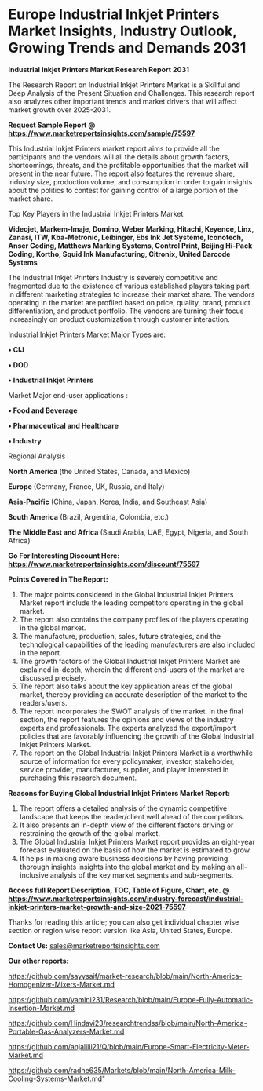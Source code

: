  # Europe Industrial Inkjet Printers Market Insights, Industry Outlook, Growing Trends and Demands 2031

<strong>Industrial Inkjet Printers Market Research Report 2031</strong>

The Research Report on Industrial Inkjet Printers Market is a Skillful and Deep Analysis of the Present Situation and Challenges. This research report also analyzes other important trends and market drivers that will affect market growth over 2025-2031.

<strong>Request Sample Report @ <a href=https://www.marketreportsinsights.com/sample/75597>https://www.marketreportsinsights.com/sample/75597</a></strong>

This Industrial Inkjet Printers market report aims to provide all the participants and the vendors will all the details about growth factors, shortcomings, threats, and the profitable opportunities that the market will present in the near future. The report also features the revenue share, industry size, production volume, and consumption in order to gain insights about the politics to contest for gaining control of a large portion of the market share.

Top Key Players in the Industrial Inkjet Printers Market:

<strong>Videojet, Markem-Imaje, Domino, Weber Marking, Hitachi, Keyence, Linx, Zanasi, ITW, Kba-Metronic, Leibinger, Ebs Ink Jet Systeme, Iconotech, Anser Coding, Matthews Marking Systems, Control Print, Beijing Hi-Pack Coding, Kortho, Squid Ink Manufacturing, Citronix, United Barcode Systems</strong>

The Industrial Inkjet Printers Industry is severely competitive and fragmented due to the existence of various established players taking part in different marketing strategies to increase their market share. The vendors operating in the market are profiled based on price, quality, brand, product differentiation, and product portfolio. The vendors are turning their focus increasingly on product customization through customer interaction.

Industrial Inkjet Printers Market Major Types are:

<strong>• CIJ

• DOD

• Industrial Inkjet Printers</strong>

Market Major end-user applications :

<strong>• Food and Beverage

• Pharmaceutical and Healthcare

• Industry</strong>

Regional Analysis

</u><strong><b>North America</b></strong> (the United States, Canada, and Mexico)

<strong><b>Europe </b></strong>(Germany, France, UK, Russia, and Italy)

<strong><b>Asia-Pacific</b></strong> (China, Japan, Korea, India, and Southeast Asia)

<strong><b>South America</b></strong> (Brazil, Argentina, Colombia, etc.)

<strong><b>The Middle East and Africa</b></strong> (Saudi Arabia, UAE, Egypt, Nigeria, and South Africa)

<strong>Go For Interesting Discount Here: <a href=https://www.marketreportsinsights.com/discount/75597>https://www.marketreportsinsights.com/discount/75597</a></strong>

<strong>Points Covered in The Report:</strong>
<ol>
  <li>The major points considered in the Global Industrial Inkjet Printers Market report include the leading competitors operating in the global market.</li>
  <li>The report also contains the company profiles of the players operating in the global market.</li>
  <li>The manufacture, production, sales, future strategies, and the technological capabilities of the leading manufacturers are also included in the report.</li>
  <li>The growth factors of the Global Industrial Inkjet Printers Market are explained in-depth, wherein the different end-users of the market are discussed precisely.</li>
  <li>The report also talks about the key application areas of the global market, thereby providing an accurate description of the market to the readers/users.</li>
  <li>The report incorporates the SWOT analysis of the market. In the final section, the report features the opinions and views of the industry experts and professionals. The experts analyzed the export/import policies that are favorably influencing the growth of the Global Industrial Inkjet Printers Market.</li>
  <li>The report on the Global Industrial Inkjet Printers Market is a worthwhile source of information for every policymaker, investor, stakeholder, service provider, manufacturer, supplier, and player interested in purchasing this research document.</li>
</ol>
<strong>Reasons for Buying Global Industrial Inkjet Printers Market Report:</strong>

<ol>
  <li>The report offers a detailed analysis of the dynamic competitive landscape that keeps the reader/client well ahead of the competitors.</li>
  <li>It also presents an in-depth view of the different factors driving or restraining the growth of the global market.</li>
  <li>The Global Industrial Inkjet Printers Market report provides an eight-year forecast evaluated on the basis of how the market is estimated to grow.</li>
  <li>It helps in making aware business decisions by having providing thorough insights insights into the global market and by making an all-inclusive analysis of the key market segments and sub-segments.</li>
</ol>
<strong>Access full Report Description, TOC, Table of Figure, Chart, etc. @ <a href=https://www.marketreportsinsights.com/industry-forecast/industrial-inkjet-printers-market-growth-and-size-2021-75597>https://www.marketreportsinsights.com/industry-forecast/industrial-inkjet-printers-market-growth-and-size-2021-75597</a></strong>


Thanks for reading this article; you can also get individual chapter wise section or region wise report version like Asia, United States, Europe.

<strong>Contact Us:</strong>
sales@marketreportsinsights.com

<strong>Our other reports:</strong>

<a href=https://github.com/sayysaif/market-research/blob/main/North-America-Homogenizer-Mixers-Market.md>https://github.com/sayysaif/market-research/blob/main/North-America-Homogenizer-Mixers-Market.md</a>

<a href=https://github.com/yamini231/Research/blob/main/Europe-Fully-Automatic-Insertion-Market.md>https://github.com/yamini231/Research/blob/main/Europe-Fully-Automatic-Insertion-Market.md</a>

<a href=https://github.com/Hindavi23/researchtrendss/blob/main/North-America-Portable-Gas-Analyzers-Market.md>https://github.com/Hindavi23/researchtrendss/blob/main/North-America-Portable-Gas-Analyzers-Market.md</a>

<a href=https://github.com/anjaliiii21/Q/blob/main/Europe-Smart-Electricity-Meter-Market.md>https://github.com/anjaliiii21/Q/blob/main/Europe-Smart-Electricity-Meter-Market.md</a>

<a href=https://github.com/radhe635/Markets/blob/main/North-America-Milk-Cooling-Systems-Market.md>https://github.com/radhe635/Markets/blob/main/North-America-Milk-Cooling-Systems-Market.md</a>"
